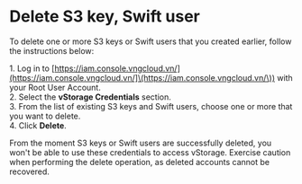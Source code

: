 # Delete S3 key, Swift user

To delete one or more S3 keys or Swift users that you created earlier, follow the instructions below:

1\. Log in to [https://iam.console.vngcloud.vn/](https://iam.console.vngcloud.vn/]\(https://iam.console.vngcloud.vn/\)) with your Root User Account.\
2\. Select the **vStorage Credentials** section.\
3\. From the list of existing S3 keys and Swift users, choose one or more that you want to delete.\
4\. Click **Delete**.

From the moment S3 keys or Swift users are successfully deleted, you won't be able to use these credentials to access vStorage. Exercise caution when performing the delete operation, as deleted accounts cannot be recovered.
